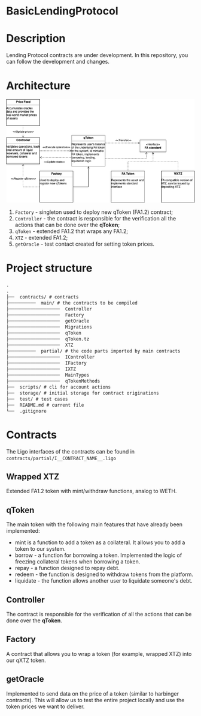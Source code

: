 # BasicLendingProtocol

# Description

Lending Protocol contracts are under development. In this repository, you can follow the development and changes.

# Architecture

![Architecture](Architecture.png)

1. `Factory` - singleton used to deploy new qToken (FA1.2) contract;
2. `Controller` - the contract is responsible for the verification all the actions that can be done over the **qToken**;
3. `qToken` - extended FA1.2 that wraps any FA1.2;
4. `XTZ` - extended FA1.2;
5. `getOracle` - test contact created for setting token prices.

# Project structure

```
.
.
├──  contracts/ # contracts
├──────────  main/ # the contracts to be compiled
├───────────────────  Controller
├───────────────────  Factory
├───────────────────  getOracle
├───────────────────  Migrations
├───────────────────  qToken
├───────────────────  qToken.tz
├───────────────────  XTZ
├──────────  partial/ # the code parts imported by main contracts
├───────────────────  IController
├───────────────────  IFactory
├───────────────────  IXTZ
├───────────────────  MainTypes
├───────────────────  qTokenMethods
├──  scripts/ # cli for account actions
├──  storage/ # initial storage for contract originations
├──  test/ # test cases
├──  README.md # current file
└──  .gitignore
```

# Contracts

The Ligo interfaces of the contracts can be found in `contracts/partial/I__CONTRACT_NAME__.ligo`

## Wrapped XTZ

Extended FA1.2 token with mint/withdraw functions, analog to WETH.

## qToken

The main token with the following main features that have already been implemented:

- mint is a function to add a token as a collateral. It allows you to add a token to our system.
- borrow - a function for borrowing a token. Implemented the logic of freezing collateral tokens when borrowing a token.
- repay - a function designed to repay debt.
- redeem - the function is designed to withdraw tokens from the platform.
- liquidate - the function allows another user to liquidate someone's debt.

## Controller

The contract is responsible for the verification of all the actions that can be done over the **qToken**.

## Factory

A contract that allows you to wrap a token (for example, wrapped XTZ) into our qXTZ token.

## getOracle

Implemented to send data on the price of a token (similar to harbinger contracts). This will allow us to test the entire project locally and use the token prices we want to deliver.
